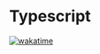 # Typescript

[![wakatime](https://wakatime.com/badge/github/diegofemello/Typescript.svg)](https://wakatime.com/badge/github/diegofemello/Typescript)
